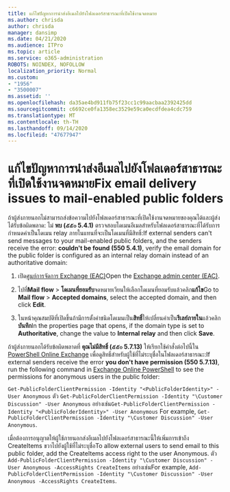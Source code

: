 ```yaml
---
title: แก้ไขปัญหาการนำส่งอีเมลไปยังโฟลเดอร์สาธารณะที่เปิดใช้งานจดหมาย
ms.author: chrisda
author: chrisda
manager: dansimp
ms.date: 04/21/2020
ms.audience: ITPro
ms.topic: article
ms.service: o365-administration
ROBOTS: NOINDEX, NOFOLLOW
localization_priority: Normal
ms.custom:
- "1956"
- "3500007"
ms.assetid: ''
ms.openlocfilehash: da35ae4bd911fb75f23cc1c99aacbaa2392425dd
ms.sourcegitcommit: c6692ce0fa1358ec3529e59ca0ecdfdea4cdc759
ms.translationtype: MT
ms.contentlocale: th-TH
ms.lasthandoff: 09/14/2020
ms.locfileid: "47677947"
---
```

# <a name="fix-email-delivery-issues-to-mail-enabled-public-folders"></a><span data-ttu-id="74e98-102">แก้ไขปัญหาการนำส่งอีเมลไปยังโฟลเดอร์สาธารณะที่เปิดใช้งานจดหมาย</span><span class="sxs-lookup"><span data-stu-id="74e98-102">Fix email delivery issues to mail-enabled public folders</span></span>

<span data-ttu-id="74e98-103">ถ้าผู้ส่งภายนอกไม่สามารถส่งข้อความไปยังโฟลเดอร์สาธารณะที่เปิดใช้งานจดหมายของคุณได้และผู้ส่งได้รับข้อผิดพลาด: ไม่ **พบ (๕๕๐ 5.4.1)** ตรวจสอบโดเมนอีเมลสำหรับโฟลเดอร์สาธารณะที่ได้รับการกำหนดค่าเป็นโดเมน relay ภายในแทนที่จะเป็นโดเมนที่มีสิทธิ์:</span><span class="sxs-lookup"><span data-stu-id="74e98-103">If external senders can't send messages to your mail-enabled public folders, and the senders receive the error: **couldn't be found (550 5.4.1)**, verify the email domain for the public folder is configured as an internal relay domain instead of an authoritative domain:</span></span>

1. <span data-ttu-id="74e98-104">เปิด[ศูนย์การจัดการ Exchange (EAC)](https://docs.microsoft.com/Exchange/exchange-admin-center)</span><span class="sxs-lookup"><span data-stu-id="74e98-104">Open the [Exchange admin center (EAC)](https://docs.microsoft.com/Exchange/exchange-admin-center).</span></span>

2. <span data-ttu-id="74e98-105">ไปที่**Mail flow** \> **โดเมนที่ยอมรับ**จดหมายเวียนให้เลือกโดเมนที่ยอมรับแล้วคลิก**แก้ไข**</span><span class="sxs-lookup"><span data-stu-id="74e98-105">Go to **Mail flow** \> **Accepted domains**, select the accepted domain, and then click **Edit**.</span></span>

3. <span data-ttu-id="74e98-106">ในหน้าคุณสมบัติที่เปิดขึ้นถ้ามีการตั้งค่าชนิดโดเมนเป็น**สิทธิ์**ให้เปลี่ยนค่าเป็น**รีเลย์ภายใน**แล้วคลิก**บันทึก**</span><span class="sxs-lookup"><span data-stu-id="74e98-106">In the properties page that opens, if the domain type is set to **Authoritative**, change the value to **Internal relay** and then click **Save**.</span></span>

<span data-ttu-id="74e98-107">ถ้าผู้ส่งภายนอกได้รับข้อผิดพลาดที่ **คุณไม่มีสิทธิ์ (๕๕๐ 5.7.13)** ให้เรียกใช้คำสั่งต่อไปนี้ใน [PowerShell Online Exchange](https://docs.microsoft.com/powershell/exchange/exchange-online/connect-to-exchange-online-powershell/connect-to-exchange-online-powershell) เพื่อดูสิทธิ์สำหรับผู้ใช้ที่ไม่ระบุชื่อในโฟลเดอร์สาธารณะ:</span><span class="sxs-lookup"><span data-stu-id="74e98-107">If external senders receive the error **you don't have permission (550 5.7.13)**, run the following command in [Exchange Online PowerShell](https://docs.microsoft.com/powershell/exchange/exchange-online/connect-to-exchange-online-powershell/connect-to-exchange-online-powershell) to see the permissions for anonymous users in the public folder:</span></span>

<span data-ttu-id="74e98-108">`Get-PublicFolderClientPermission -Identity "<PublicFolderIdentity>" -User Anonymous` ตัว `Get-PublicFolderClientPermission -Identity "\Customer Discussion" -User Anonymous` อย่างเช่น</span><span class="sxs-lookup"><span data-stu-id="74e98-108">`Get-PublicFolderClientPermission -Identity "<PublicFolderIdentity>" -User Anonymous` For example, `Get-PublicFolderClientPermission -Identity "\Customer Discussion" -User Anonymous`.</span></span>

<span data-ttu-id="74e98-109">เมื่อต้องการอนุญาตให้ผู้ใช้ภายนอกส่งอีเมลไปยังโฟลเดอร์สาธารณะนี้ให้เพิ่มการเข้าถึง CreateItems ขวาไปยังผู้ใช้ที่ไม่ระบุชื่อ</span><span class="sxs-lookup"><span data-stu-id="74e98-109">To allow external users to send email to this public folder, add the CreateItems access right to the user Anonymous.</span></span> <span data-ttu-id="74e98-110">ตัว `Add-PublicFolderClientPermission -Identity "\Customer Discussion" -User Anonymous -AccessRights CreateItems` อย่างเช่น</span><span class="sxs-lookup"><span data-stu-id="74e98-110">For example, `Add-PublicFolderClientPermission -Identity "\Customer Discussion" -User Anonymous -AccessRights CreateItems`.</span></span>
